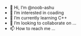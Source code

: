 - 👋 Hi, I’m @noob-ashu
- 👀 I’m interested in coading
- 🌱 I’m currently learning C++
- 💞️ I’m looking to collaborate on ...
- 📫 How to reach me ...

<!---
noob-ashu/noob-ashu is a ✨ special ✨ repository because its `README.md` (this file) appears on your GitHub profile.
You can click the Preview link to take a look at your changes.
--->
